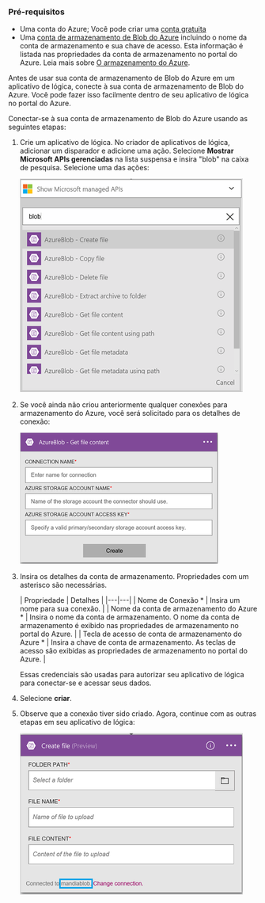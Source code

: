 ### <a name="prerequisites"></a>Pré-requisitos
- Uma conta do Azure; Você pode criar uma [conta gratuita](https://azure.microsoft.com/free)
- Uma [conta de armazenamento de Blob do Azure](../articles/storage/storage-create-storage-account.md) incluindo o nome da conta de armazenamento e sua chave de acesso. Esta informação é listada nas propriedades da conta de armazenamento no portal do Azure. Leia mais sobre [O armazenamento do Azure](../articles/storage/storage-introduction.md).

Antes de usar sua conta de armazenamento de Blob do Azure em um aplicativo de lógica, conecte à sua conta de armazenamento de Blob do Azure. Você pode fazer isso facilmente dentro de seu aplicativo de lógica no portal do Azure.  

Conectar-se à sua conta de armazenamento de Blob do Azure usando as seguintes etapas:  

1. Crie um aplicativo de lógica. No criador de aplicativos de lógica, adicionar um disparador e adicione uma ação. Selecione **Mostrar Microsoft APIs gerenciadas** na lista suspensa e insira "blob" na caixa de pesquisa. Selecione uma das ações:  

    ![Etapa de criação de conexão de armazenamento de Blob Azure](./media/connectors-create-api-azureblobstorage/azureblobstorage-1.png)  

2. Se você ainda não criou anteriormente qualquer conexões para armazenamento do Azure, você será solicitado para os detalhes de conexão:   

    ![Etapa de criação de conexão de armazenamento de Blob Azure](./media/connectors-create-api-azureblobstorage/connection-details.png)  

3. Insira os detalhes da conta de armazenamento. Propriedades com um asterisco são necessárias.

    | Propriedade | Detalhes |
|---|---|
| Nome de Conexão * | Insira um nome para sua conexão. |
| Nome da conta de armazenamento do Azure * | Insira o nome da conta de armazenamento. O nome da conta de armazenamento é exibido nas propriedades de armazenamento no portal do Azure. |
| Tecla de acesso de conta de armazenamento do Azure * | Insira a chave de conta de armazenamento. As teclas de acesso são exibidas as propriedades de armazenamento no portal do Azure. |

    Essas credenciais são usadas para autorizar seu aplicativo de lógica para conectar-se e acessar seus dados. 

4. Selecione **criar**.

5. Observe que a conexão tiver sido criado. Agora, continue com as outras etapas em seu aplicativo de lógica: 

    ![Etapa de criação de conexão de armazenamento de Blob Azure](./media/connectors-create-api-azureblobstorage/azureblobstorage-3.png)  
